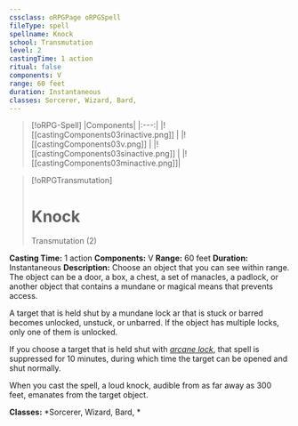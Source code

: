 ```yaml
---
cssclass: oRPGPage oRPGSpell
fileType: spell
spellname: Knock
school: Transmutation
level: 2
castingTime: 1 action
ritual: false
components: V
range: 60 feet
duration: Instantaneous
classes: Sorcerer, Wizard, Bard,
---
```

> [!oRPG-Spell]
> |Components|
> |:---:|
> |![[castingComponents03rinactive.png]] |
> |![[castingComponents03v.png]] |
> |![[castingComponents03sinactive.png]] |
> |![[castingComponents03minactive.png]]|

> [!oRPGTransmutation]
>#  Knock
> Transmutation  (2)

**Casting Time:** 1 action
**Components:** V
**Range:** 60 feet
**Duration:**  Instantaneous
**Description:**
Choose an object that you can see within range. The object can be a door, a box, a chest, a set of manacles, a padlock, or another object that contains a mundane or magical means that prevents access.



 A target that is held shut by a mundane lock ar that is stuck or barred becomes unlocked, unstuck, or unbarred. If the object has multiple locks, only one of them is unlocked.



 If you choose a target that is held shut with *[arcane lock](../arcane-lock/ "arcane lock (lvl 2)")*, that spell is suppressed for 10 minutes, during which time the target can be opened and shut normally.



 When you cast the spell, a loud knock, audible from as far away as 300 feet, emanates from the target object.



**Classes:**  *Sorcerer, Wizard, Bard, *


